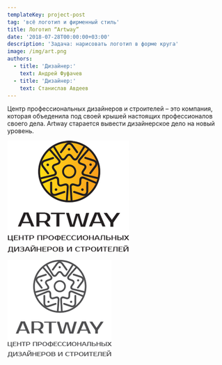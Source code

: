 ```yaml
---
templateKey: project-post
tag: 'всё логотип и фирменный стиль'
title: Логотип “Artway”
date: '2018-07-28T00:00:00+03:00'
description: 'Задача: нарисовать логотип в форме круга'
image: /img/art.png
authors:
  - title: 'Дизайнер:'
    text: Андрей Фуфачев
  - title: 'Дизайнер:'
    text: Станислав Авдеев
---
```

Центр профессиональных дизайнеров и строителей – это компания, которая объеденила под своей крышей настоящих профессионалов своего дела. Artway старается вывести дизайнерское дело на новый уровень.

![Логотип “Artway”](/img/art2.png)

![Логотип “Artway”](/img/art-gr.png)
